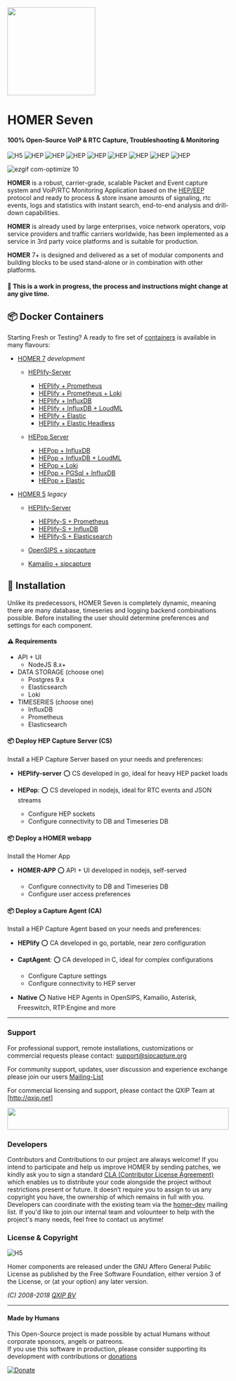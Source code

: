 <img src="https://user-images.githubusercontent.com/1423657/55069501-8348c400-5084-11e9-9931-fefe0f9874a7.png" width=200/>

# HOMER Seven
#### 100% Open-Source VoIP & RTC Capture, Troubleshooting & Monitoring


![H5](https://img.shields.io/badge/HOMER-7-red.svg)
![HEP](https://img.shields.io/badge/proto-hep_eep-blue.svg)
![HEP](https://img.shields.io/badge/proto-sip-brightgreen.svg)
![HEP](https://img.shields.io/badge/proto-rtcp-brightgreen.svg)
![HEP](https://img.shields.io/badge/proto-rtcp_xr-brightgreen.svg)
![HEP](https://img.shields.io/badge/proto-rtp_stats-brightgreen.svg)
![HEP](https://img.shields.io/badge/text-QoS-green.svg)
![HEP](https://img.shields.io/badge/text-syslog-green.svg)
![HEP](https://img.shields.io/badge/text-CDRs-green.svg)


![ezgif com-optimize 10](https://user-images.githubusercontent.com/1423657/46264200-211a6680-c51a-11e8-8477-3b7a53f9aa0b.gif)

**HOMER** is a robust, carrier-grade, scalable Packet and Event capture system and VoiP/RTC Monitoring Application based on the [HEP/EEP](http://github.com/sipcapture/hep) protocol and ready to process & store insane amounts of signaling, rtc events, logs and statistics with instant search, end-to-end analysis and drill-down capabilities.

**HOMER** is already used by large enterprises, voice network operators, voip service providers and traffic carriers worldwide, has been implemented as a service in 3rd party voice platforms and is suitable for production. 

**HOMER** 7+ is designed and delivered as a set of modular components and building blocks to be used stand-alone or in combination with other platforms.
<br/>

#### :construction: This is a work in progress, the process and instructions might change at any give time.


## :package: Docker Containers
Starting Fresh or Testing? A ready to fire set of [containers](https://github.com/sipcapture/homer7-docker/tree/master/heplify-server) is available in many flavours:

* [HOMER 7](https://github.com/sipcapture/homer/tree/homer7) _development_
  * [HEPlify-Server](https://github.com/sipcapture/homer7-docker/tree/master/heplify-server)
    * [HEPlify + Prometheus ](https://github.com/sipcapture/homer7-docker/tree/master/heplify-server/hom7-hep-prom-graf)
    * [HEPlify + Prometheus + Loki ](https://github.com/sipcapture/homer7-docker/tree/master/heplify-server/hom7-prom-all)
    * [HEPlify + InfluxDB ](https://github.com/sipcapture/homer7-docker/tree/master/heplify-server/hom7-hep-influx) 
    * [HEPlify + InfluxDB + LoudML](https://github.com/sipcapture/homer7-docker/tree/master/heplify-server/hom7-hep-influx)
    * [HEPlify + Elastic ](https://github.com/sipcapture/homer7-docker/tree/master/heplify-server/hom7-hep-elastic) 
    * [HEPlify + Elastic Headless](https://github.com/sipcapture/homer7-docker/tree/master/heplify-server/hom7-elastic)
    
  * [HEPop Server](https://github.com/sipcapture/homer7-docker/tree/master/hepop)
    * [HEPop + InfluxDB](https://github.com/sipcapture/homer7-docker/tree/master/hepop/hom7-hep-influx)
    * [HEPop + InfluxDB + LoudML](https://github.com/sipcapture/homer7-docker/tree/master/hepop/hom7-loudml-influx)
    * [HEPop + Loki ](https://github.com/sipcapture/homer7-docker/tree/master/hepop/hom7-json-loki)
    * [HEPop + PGSql + InfluxDB ](https://github.com/sipcapture/homer7-docker/tree/master/hepop/hom7-json-influx)
    * [HEPop + Elastic ](https://github.com/sipcapture/homer7-docker/tree/master/hepop/hom7-elastic-only)

* [HOMER 5](https://github.com/sipcapture/homer/tree/homer5) _legacy_
  * [HEPlify-Server](https://github.com/sipcapture/homer-docker/tree/master/heplify-server)
    * [HEPlify-S + Prometheus ](https://github.com/sipcapture/homer-docker/tree/master/heplify-server/hom5-hep-prom-graf)
    * [HEPlify-S + InfluxDB ](https://github.com/sipcapture/homer-docker/tree/master/heplify-server/hom5-hep-influx)
    * [HEPlify-S + Elasticsearch ](https://github.com/sipcapture/homer-docker/tree/master/heplify-server/hom5-hep-elastic)
    
  * [OpenSIPS + sipcapture](https://github.com/sipcapture/homer-docker/tree/master/opensips-everything)
  * [Kamailio + sipcapture](https://github.com/sipcapture/homer-docker/tree/master/kamailio)
  
  
## :construction: Installation
Unlike its predecessors, HOMER Seven is completely dynamic, meaning there are many database, timeseries and logging backend combinations possible. Before installing the user should determine preferences and settings for each component. 

#### :warning: Requirements
* API + UI
  * NodeJS 8.x+
* DATA STORAGE (choose one)
  * Postgres 9.x
  * Elasticsearch
  * Loki
* TIMESERIES (choose one)
  * InfluxDB
  * Prometheus
  * Elasticsearch

#### :package: Deploy HEP Capture Server (CS)
Install a HEP Capture Server based on your needs and preferences:
* **HEPlify-server**
  :o: CS developed in go, ideal for heavy HEP packet loads
* **HEPop**: 
  :o: CS developed in nodejs, ideal for RTC events and JSON streams

  * Configure HEP sockets
  * Configure connectivity to DB and Timeseries DB

#### :package: Deploy a HOMER webapp
Install the Homer App
* **HOMER-APP**
  :o: API + UI developed in nodejs, self-served
  
  * Configure connectivity to DB and Timeseries DB
  * Configure user access preferences

#### :package: Deploy a Capture Agent (CA)
Install a HEP Capture Agent based on your needs and preferences:
* **HEPlify**
  :o: CA developed in go, portable, near zero configuration
* **CaptAgent**: 
  :o: CA developed in C, ideal for complex configurations
  
  * Configure Capture settings
  * Configure connectivity to HEP server
  
* **Native**
  :o: Native HEP Agents in OpenSIPS, Kamailio, Asterisk, Freeswitch, RTP:Engine and more
----------------

### Support
For professional support, remote installations, customizations or commercial requests please contact: support@sipcapture.org

For community support, updates, user discussion and experience exchange please join our users   [Mailing-List](https://groups.google.com/forum/#!forum/homer-discuss)

For commercial licensing and support, please contact the QXIP Team at [http://qxip.net]

<img src="http://i.imgur.com/9AN08au.gif" width=100% height=50 >



### Developers
Contributors and Contributions to our project are always welcome! If you intend to participate and help us improve HOMER by sending patches, we kindly ask you to sign a standard [CLA (Contributor License Agreement)](http://cla.qxip.net) which enables us to distribute your code alongside the project without restrictions present or future. It doesn’t require you to assign to us any copyright you have, the ownership of which remains in full with you. Developers can coordinate with the existing team via the [homer-dev](http://groups.google.com/group/homer-dev) mailing list. If you'd like to join our internal team and volounteer to help with the project's many needs, feel free to contact us anytime!


### License & Copyright

![H5](https://img.shields.io/badge/license-GNU_AGPL_v3-blue.svg)

Homer components are released under the GNU Affero General Public License as published by the Free Software Foundation, either version 3 of the License, or (at your option) any later version.

*(C) 2008-2018 [QXIP BV](http://qxip.net)*

----------

#### Made by Humans
This Open-Source project is made possible by actual Humans without corporate sponsors, angels or patreons.<br>
If you use this software in production, please consider supporting its development with contributions or [donations](https://www.paypal.com/cgi-bin/webscr?cmd=_donations&business=donation%40sipcapture%2eorg&lc=US&item_name=SIPCAPTURE&no_note=0&currency_code=EUR&bn=PP%2dDonationsBF%3abtn_donateCC_LG%2egif%3aNonHostedGuest)

[![Donate](https://www.paypalobjects.com/en_US/i/btn/btn_donateCC_LG.gif)](https://www.paypal.com/cgi-bin/webscr?cmd=_donations&business=donation%40sipcapture%2eorg&lc=US&item_name=SIPCAPTURE&no_note=0&currency_code=EUR&bn=PP%2dDonationsBF%3abtn_donateCC_LG%2egif%3aNonHostedGuest) 
